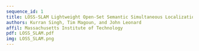 ```yaml
---
sequence_id: 1
title: LOSS-SLAM Lightweight Open-Set Semantic Simultaneous Localization and Mapping
authors: Kurran Singh, Tim Magoun, and John Leonard
affil: Massachusetts Institute of Technology
pdf: LOSS_SLAM.pdf
img: LOSS_SLAM.png
---
```

